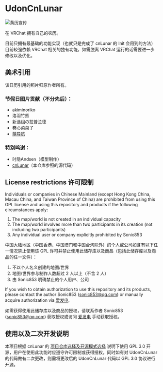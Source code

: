 # UdonCnLunar

![黄历宣传](https://github.com/user-attachments/assets/c71bdbd2-3a33-4bbe-bfac-98141450696c)

在 VRChat 拥有自己的农历。

目前只拥有最基础的功能实现（也就只是完成了 cnLunar 的 Init 会用到的方法）目前较强依赖 VRChat 相关的独有功能，如需脱离 VRChat 运行的话需要进一步修改以及优化。

## 美术引用
该日历引用的照片归原作者所有。

### 节假日图片贡献（不分先后）：

- akiminoriko
- 洛羽竹熊
- 新选组の拉普兰德
- 卷心菜菜子
- [萌导航](https://www.moe48.com/)

### 特别鸣谢：

- 时隐Andsen（模型制作）
- [cnLunar](https://github.com/OPN48/cnlunar)（本仓库参照的源代码）

## License restrictions 许可限制
Individuals or companies in Chinese Mainland (except Hong Kong China, Macau China, and Taiwan Province of China) are prohibited from using this GPL license and using this repository and products if the following circumstances apply:

1. The map/world is not created in an individual capacity
2. The map/world involves more than two participants in its creation (not including two participants)
3. Any individual user or company explicitly prohibited by Sonic853

中国大陆地区（中国香港、中国澳门和中国台湾除外）的个人或公司如含有以下任一情况禁止使用该 GPL 许可并禁止使用此储存库以及商品（包括此储存库以及商品的任一文件）：

1. 不以个人名义创建的地图/世界
2. 地图/世界参与制作人数超过 2 人以上（不含 2 人）
3. 由 Sonic853 明确禁止的个人用户、公司

If you wish to obtain authorization to use this repository and its products, please contact the author Sonic853 (sonic853@qq.com) or manually acquire authorization via [爱发电](https://afdian.com/a/Sonic853).

如需获得使用此储存库以及商品的授权，请联系作者 Sonic853 (sonic853@qq.com) 获取授权或访问 [爱发电](https://afdian.com/a/Sonic853) 手动获取授权。

## 使用以及二次开发说明
本项目根据 cnLunar 的 [项目仓库选择及开源模式选择](https://github.com/OPN48/cnlunar?tab=readme-ov-file#%E5%9B%9B%E9%A1%B9%E7%9B%AE%E4%BB%93%E5%BA%93%E9%80%89%E6%8B%A9%E5%8F%8A%E5%BC%80%E6%BA%90%E6%A8%A1%E5%BC%8F%E9%80%89%E6%8B%A9) 说明下使用 GPL 3.0 开源，用户在使用此功能时应遵守许可限制或获得授权，同时如有对 UdonCnLunar 的代码做有二次更改，则需将更改后的 UdonCnLunar 代码以 GPL 3.0 协议进行开源。
